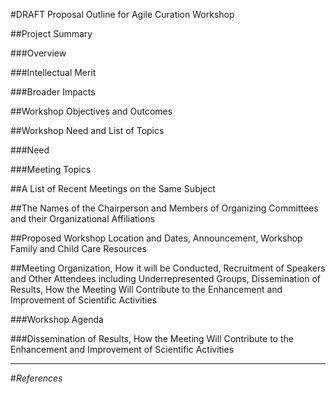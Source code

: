 #DRAFT Proposal Outline for Agile Curation Workshop

##Project Summary

###Overview

###Intellectual Merit

###Broader Impacts

##Workshop Objectives and Outcomes

##Workshop Need and List of Topics

###Need

###Meeting Topics

##A List of Recent Meetings on the Same Subject

##The Names of the Chairperson and Members of Organizing Committees and their Organizational Affiliations

##Proposed Workshop Location and Dates, Announcement, Workshop Family and Child Care Resources

##Meeting Organization, How it will be Conducted, Recruitment of Speakers and Other Attendees including Underrepresented Groups, Dissemination of Results, How the Meeting Will Contribute to the Enhancement and Improvement of Scientific Activities

###Workshop Agenda

###Dissemination of Results, How the Meeting Will Contribute to the Enhancement and Improvement of Scientific Activities

___


#*References*
